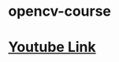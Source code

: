 # opencv-course
<a href="https://www.youtube.com/watch?v=oXlwWbU8l2o">
  <div>
    <h1>Youtube Link</h1>
  </div>
</a> 
